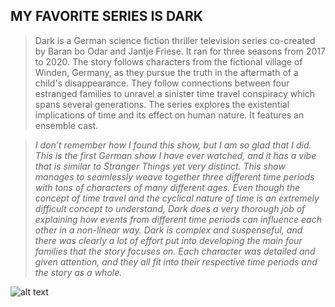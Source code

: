 **MY FAVORITE SERIES IS DARK**
---
>Dark is a German science fiction thriller television series co-created by Baran bo Odar and Jantje Friese. It ran for three seasons from 2017 to 2020. The story follows characters from the fictional village of Winden, Germany, as they pursue the truth in the aftermath of a child's disappearance. They follow connections between four estranged families to unravel a sinister time travel conspiracy which spans several generations. The series explores the existential implications of time and its effect on human nature. It features an ensemble cast.

>*I don’t remember how I found this show, but I am so glad that I did. This is the first German show I have ever watched, and it has a vibe that is similar to Stranger Things yet very distinct. This show manages to seamlessly weave together three different time periods with tons of characters of many different ages. Even though the concept of time travel and the cyclical nature of time is an extremely difficult concept to understand, Dark does a very thorough job of explaining how events from different time periods can influence each other in a non-linear way. Dark is complex and suspenseful, and there was clearly a lot of effort put into developing the main four families that the story focuses on. Each character was detailed and given attention, and they all fit into their respective time periods and the story as a whole.*

![alt text](https://i.imgur.com/GMSdbCu.jpeg)
